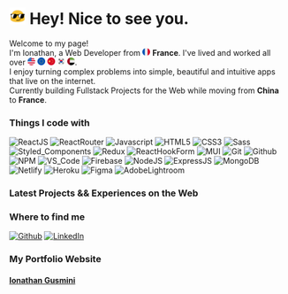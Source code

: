 <h1><img src="./assets/cool.gif" width="30"/> Hey! Nice to see you.</h1>

<p>
Welcome to my page! </br>
I'm Ionathan, a Web Developer from <img src="./assets/france.png" width="14" display='inline-block'> <b>France</b>. 
I've lived and worked all over 
<img src="./assets/united states.png" width="14" display='inline-block'> 
<img src="./assets/european union.png" width="14" display='inline-block'> 
<img src="./assets/china.png" width="14" display='inline-block'> 
<img src="./assets/south korea.png" width="14" display='inline-block'> 
<img src="./assets/united arab emirates.png" width="14" display='inline-block'>. 

</br>
I enjoy turning complex problems into simple, beautiful and intuitive apps that live on the internet.
</br>
Currently building Fullstack Projects for the Web while moving from <b>China</b> to <b>France</b>.
</p>

<h3>Things I code with</h3>
<p>
  <img alt="ReactJS" src="https://img.shields.io/badge/react-%2320232a.svg?style=for-the-badge&logo=react&logoColor=%2361DAFB" height="25"/>
  <img alt="ReactRouter" src="https://img.shields.io/badge/React_Router-CA4245?style=for-the-badge&logo=react-router&logoColor=white" height="25"/>
  <img alt="Javascript" src="https://img.shields.io/badge/javascript-%23323330.svg?style=for-the-badge&logo=javascript&logoColor=%23F7DF1E" height="25"/>
  <img alt="HTML5" src="https://img.shields.io/badge/html5-%23E34F26.svg?style=for-the-badge&logo=html5&logoColor=white" height="25"/>
  <img alt="CSS3" src="https://img.shields.io/badge/css3-%231572B6.svg?style=for-the-badge&logo=css3&logoColor=white" height="25"/>
  <img alt="Sass" src="https://img.shields.io/badge/SASS-hotpink.svg?style=for-the-badge&logo=SASS&logoColor=white" height="25"/>
  <img alt="Styled_Components" src="https://img.shields.io/badge/styled--components-DB7093?style=for-the-badge&logo=styled-components&logoColor=white" height="25"/>
  <img alt="Redux" src="https://img.shields.io/badge/redux-%23593d88.svg?style=for-the-badge&logo=redux&logoColor=white" height="25"/>
  <img alt="ReactHookForm" src="https://img.shields.io/badge/React%20Hook%20Form-%23EC5990.svg?style=for-the-badge&logo=reacthookform&logoColor=white" height="25"/>
  <img alt="MUI" src="https://img.shields.io/badge/MUI-%230081CB.svg?style=for-the-badge&logo=mui&logoColor=white" height="25"/>
  <img alt="Git" src="https://img.shields.io/badge/git-%23F05033.svg?style=for-the-badge&logo=git&logoColor=white" height="25"/>
  <img alt="Github" src="https://img.shields.io/badge/github-%23121011.svg?style=for-the-badge&logo=github&logoColor=white" height="25"/>
  <img alt="NPM" src="https://img.shields.io/badge/NPM-%23000000.svg?style=for-the-badge&logo=npm&logoColor=white" height="25"/>
  <img alt="VS_Code" src="https://img.shields.io/badge/Visual%20Studio%20Code-0078d7.svg?style=for-the-badge&logo=visual-studio-code&logoColor=white" height="25"/>
  <img alt="Firebase" src="https://img.shields.io/badge/Firebase-039BE5?style=for-the-badge&logo=Firebase&logoColor=white" height="25"/>
  <img alt="NodeJS" src="https://img.shields.io/badge/node.js-6DA55F?style=for-the-badge&logo=node.js&logoColor=white" height="25"/>
  <img alt="ExpressJS" src="https://img.shields.io/badge/express.js-%23404d59.svg?style=for-the-badge&logo=express&logoColor=%2361DAFB" height="25"/>
  <img alt="MongoDB" src="https://img.shields.io/badge/MongoDB-%234ea94b.svg?style=for-the-badge&logo=mongodb&logoColor=white" height="25"/>
  <img alt="Netlify" src="https://img.shields.io/badge/netlify-%23000000.svg?style=for-the-badge&logo=netlify&logoColor=#00C7B7" height="25"/>
  <img alt="Heroku" src="https://img.shields.io/badge/heroku-%23430098.svg?style=for-the-badge&logo=heroku&logoColor=white" height="25"/>
  <img alt="Figma" src="https://img.shields.io/badge/figma-%23F24E1E.svg?style=for-the-badge&logo=figma&logoColor=white" height="25"/>
  <img alt="AdobeLightroom" src="https://img.shields.io/badge/Adobe%20Lightroom-31A8FF.svg?style=for-the-badge&logo=Adobe%20Lightroom&logoColor=white" height="25"/>
</p>

<h3>Latest Projects && Experiences on the Web</h3>

<h3>Where to find me</h3>
<p>
<a href="https://github.com/IonathanG" target="_blank"><img alt="Github" src="https://img.shields.io/badge/GitHub-%2312100E.svg?&style=for-the-badge&logo=Github&logoColor=white" /></a> 
<a href="https://www.linkedin.com/in/ionathan-gusmini" target="_blank"><img alt="LinkedIn" src="https://img.shields.io/badge/linkedin-%230077B5.svg?&style=for-the-badge&logo=linkedin&logoColor=white" /></a> 
</p>

<h3>My Portfolio Website</h3>
<a href="https://ionathan-gusmini-dev.netlify.app/" target="_blank"><h4>Ionathan Gusmini</h4></a> 